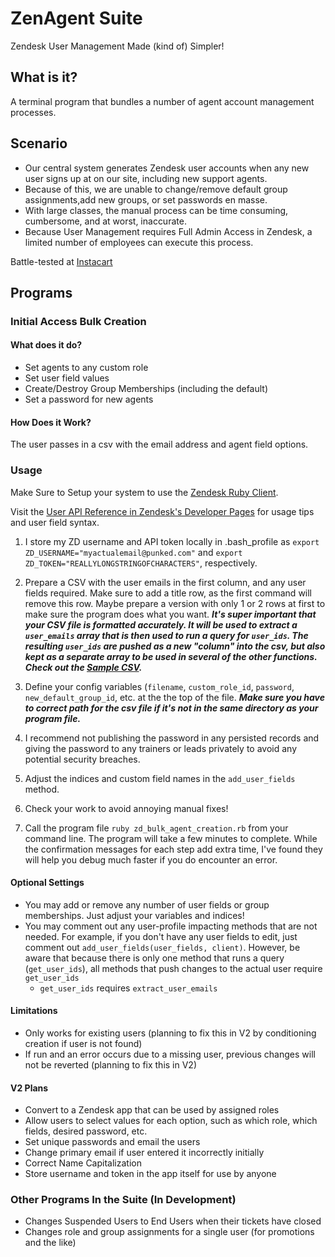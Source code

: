 # ZenAgent Suite
Zendesk User Management Made (kind of) Simpler!

## What is it?
A terminal program that bundles a number of agent account management processes.

## Scenario

+ Our central system generates Zendesk user accounts when any new user signs up at on our site, including new support agents.
+ Because of this, we are unable to change/remove default group assignments,add new groups, or set passwords en masse.
+ With large classes, the manual process can be time consuming, cumbersome, and at worst, inaccurate.
+ Because User Management requires Full Admin Access in Zendesk, a limited number of employees can execute this process.

Battle-tested at [Instacart](https://www.instacart.com/opensource)

## Programs

### Initial Access Bulk Creation

#### What does it do? 
+ Set agents to any custom role
+ Set user field values
+ Create/Destroy Group Memberships (including the default)
+ Set a password for new agents

#### How Does it Work?

The user passes in a csv with the email address and agent field options.

### Usage

Make Sure to Setup your system to use the [Zendesk Ruby Client](https://github.com/zendesk/zendesk_api_client_rb).

Visit the [User API Reference in Zendesk's Developer Pages](https://developer.zendesk.com/rest_api/docs/core/users) for usage tips and user field syntax.

1. I store my ZD username and API token locally in .bash_profile as `export ZD_USERNAME="myactualemail@punked.com"` and `export ZD_TOKEN="REALLYLONGSTRINGOFCHARACTERS"`, respectively. 

2. Prepare a CSV with the user emails in the first column, and any user fields required. Make sure to add a title row, as the first command will remove this row. Maybe prepare a version with only 1 or 2 rows at first to make sure the program does what you want. 
_**It's super important that your CSV file is formatted accurately. It will be used to extract a `user_emails` array that is then used to run a query for `user_ids`. The resulting `user_ids` are pushed as a new "column" into the csv, but also kept as a separate array to be used in several of the other functions. Check out the [Sample CSV](/sample.csv).**_

3. Define your config variables (`filename`, `custom_role_id`, `password`, `new_default_group_id`, etc. at the the top of the file.
_**Make sure you have to correct path for the csv file if it's not in the same directory as your program file.**_
    

4. I recommend not publishing the password in any persisted records and giving the password to any trainers or leads privately to avoid any potential security breaches.

5. Adjust the indices and custom field names in the `add_user_fields` method.

6. Check your work to avoid annoying manual fixes!

7. Call the program file `ruby zd_bulk_agent_creation.rb` from your command line. The program will take a few minutes to complete. While the confirmation messages for each step add extra time, I've found they will help you debug much faster if you do encounter an error. 

#### Optional Settings
+ You may add or remove any number of user fields or group memberships. Just adjust your variables and indices!
+ You may comment out any user-profile impacting methods that are not needed. For example, if you don't have any user fields to edit, just comment out `add_user_fields(user_fields, client)`. However, be aware that because there is only one method that runs a query (`get_user_ids`), all methods that push changes to the actual user require `get_user_ids`
    * `get_user_ids` requires `extract_user_emails`


#### Limitations
+ Only works for existing users (planning to fix this in V2 by conditioning creation if user is not found)
+ If run and an error occurs due to a missing user, previous changes will not be reverted (planning to fix this in V2)

#### V2 Plans
+ Convert to a Zendesk app that can be used by assigned roles
+ Allow users to select values for each option, such as which role, which fields, desired password, etc.
+ Set unique passwords and email the users
+ Change primary email if user entered it incorrectly initially
+ Correct Name Capitalization
+ Store username and token in the app itself for use by anyone

### Other Programs In the Suite (In Development)
+ Changes Suspended Users to End Users when their tickets have closed
+ Changes role and group assignments for a single user (for promotions and the like)




